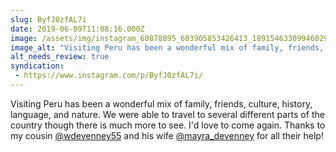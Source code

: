 ```yaml
---
slug: ByfJ0zfAL7i
date: 2019-06-09T11:08:16.000Z
image: /assets/img/instagram_60878895_603905853426413_1891546330994602986_n_18074055379018537.jpg
image_alt: "Visiting Peru has been a wonderful mix of family, friends, culture, history, language, and nature. We were able to travel to several different parts of the country though there is much more to see. I'd love to come again. Thanks to my cousin @wdevenney55 and his wife @mayra_devenney for all their help!"
alt_needs_review: true
syndication:
 - https://www.instagram.com/p/ByfJ0zfAL7i/
---
```


Visiting Peru has been a wonderful mix of family, friends, culture, history, language, and nature. We were able to travel to several different parts of the country though there is much more to see. I'd love to come again. Thanks to my cousin [@wdevenney55](https://www.instagram.com/wdevenney55/) and his wife [@mayra_devenney](https://www.instagram.com/mayra_devenney/) for all their help!

